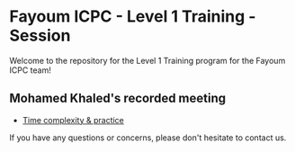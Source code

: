 # Fayoum ICPC - Level 1 Training - Session

Welcome to the repository for the Level 1 Training program for the Fayoum ICPC team!

## Mohamed Khaled's recorded meeting

- [Time complexity & practice](https://drive.google.com/drive/folders/1hIgMnWCFclrgG0A9CGJ1Ly1IEfzO-42j)

If you have any questions or concerns, please don't hesitate to contact us.
